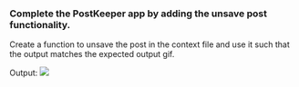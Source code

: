 ### Complete the PostKeeper app by adding the unsave post functionality.

Create a function to unsave the post in the context file and use it such that the output matches the expected output gif.

Output:
<img src="https://res.cloudinary.com/dl26pbek4/image/upload/v1678351734/cn-gifs/postkeeper-2-app_ils7ey.gif">
